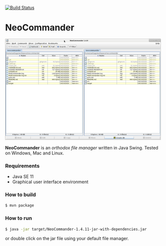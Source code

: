 
[![Build Status](https://travis-ci.org/santiagolizardo/neocommander.svg?branch=master)](https://travis-ci.org/santiagolizardo/neocommander)

NeoCommander
============

![NeoCommander screenshot](screenshot.png "NeoCommander running on GNU/Linux")

**NeoCommander** is an *orthodox file manager* written in Java Swing. Tested on Windows, Mac and Linux.

### Requirements


  * Java SE 11
  * Graphical user interface environment

### How to build

```sh
$ mvn package
```

### How to run

```sh
$ java -jar target/NeoCommander-1.4.11-jar-with-dependencies.jar
```

or double click on the jar file using your default file manager.

